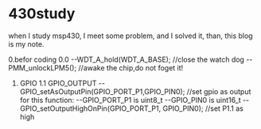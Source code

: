 # 430study
when I study msp430, I meet some problem, and I solved it, than, this blog is my note.

0.befor coding
0.0 --WDT_A_hold(WDT_A_BASE); //close the watch dog
    --PMM_unlockLPM5();       //awake the chip,do not foget it!
1.  GPIO
  1.1 GPIO_OUTPUT
      --GPIO_setAsOutputPin(GPIO_PORT_P1,GPIO_PIN0); //set gpio as output
        for this function: --GPIO_PORT_P1   is   uint8_t
                           --GPIO_PIN0      is   uint16_t
      --GPIO_setOutputHighOnPin(GPIO_PORT_P1, GPIO_PIN0);  //set P1.1 as high
 

